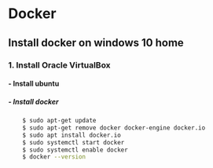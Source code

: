 # Docker

## Install docker on windows 10 home 

### 1. Install Oracle VirtualBox 
#### - Install ubuntu
##### - Install docker
``` bash
    $ sudo apt-get update
    $ sudo apt-get remove docker docker-engine docker.io
    $ sudo apt install docker.io
    $ sudo systemctl start docker
    $ sudo systemctl enable docker
    $ docker --version
``` 
